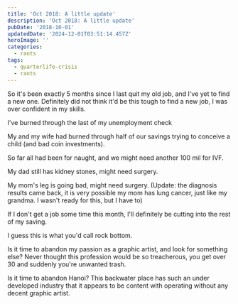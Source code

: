 ```yaml
---
title: 'Oct 2018: A little update'
description: 'Oct 2018: A little update'
pubDate: '2018-10-01'
updatedDate: '2024-12-01T03:51:14.457Z'
heroImage: ''
categories:
  - rants
tags:
  - quarterlife-crisis
  - rants
---
```


So it's been exactly 5 months since I last quit my old job, and I've yet to find a new one. Definitely did not think it'd be this tough to find a new job, I was over confident in my skills.

I've burned through the last of my unemployment check

My and my wife had burned through half of our savings trying to conceive a child (and bad coin investments).

So far all had been for naught, and we might need another 100 mil for IVF.

My dad still has kidney stones, might need surgery.

My mom's leg is going bad, might need surgery. (Update: the diagnosis results came back, it is very possible my mom has lung cancer, just like my grandma. I wasn't ready for this, but I have to)

If I don't get a job some time this month, I'll definitely be cutting into the rest of my saving.

I guess this is what you'd call rock bottom.

Is it time to abandon my passion as a graphic artist, and look for something else? Never thought this profession would be so treacherous, you get over 30 and suddenly you're unwanted trash.

Is it time to abandon Hanoi? This backwater place has such an under developed industry that it appears to be content with operating without any decent graphic artist.
